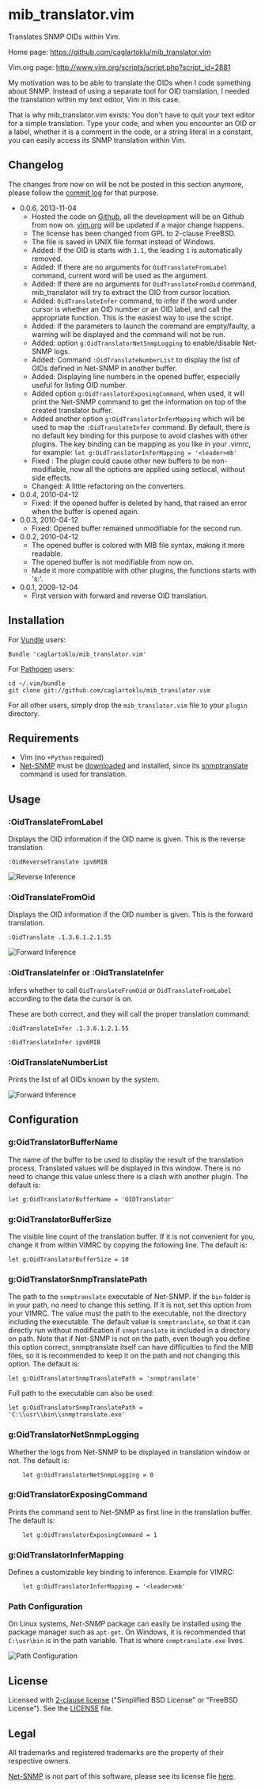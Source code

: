 # mib_translator.vim

Translates SNMP OIDs within Vim.

Home page:
https://github.com/caglartoklu/mib_translator.vim

Vim.org page:
http://www.vim.org/scripts/script.php?script_id=2881

My motivation was to be able to translate the OIDs when I code something about SNMP.
Instead of using a separate tool for OID translation,
I needed the translation within my text editor, Vim in this case.

That is why mib_translator.vim exists:
You don't have to quit your text editor for a simple translation.
Type your code, and when you encounter an OID or a label,
whether it is a comment in the code, or a string literal
in a constant, you can easily access its SNMP translation within Vim.


## Changelog

The changes from now on will be not be posted in this section anymore,
please follow the [commit log](https://github.com/caglartoklu/mib_translator.vim/commits/master)
for that purpose.

- 0.0.6, 2013-11-04
  - Hosted the code on [Github](https://github.com),
    all the development will be on Github from now on.
    [vim.org](http://www.vim.org) will be updated if a major change happens.
  - The license has been changed from GPL to 2-clause FreeBSD.
  - The file is saved in UNIX file format instead of Windows.
  - Added: If the OID is starts with `1.1`, the leading `1` is
    automatically removed.
  - Added: If there are no arguments for `OidTranslateFromLabel` command,
    current word will be used as the argument.
  - Added: If there are no arguments for `OidTranslateFromOid` command,
    mib_translator will try to extract the OID from cursor location.
  - Added: `OidTranslateInfer` command, to infer if the word under cursor
    is whether an OID number or an OID label, and call the appropriate
    function. This is the easiest way to use the script.
  - Added: If the parameters to launch the command are empty/faulty,
    a warning will be displayed and the command will not be run.
  - Added: option `g:OidTranslatorNetSnmpLogging` to enable/disable
    Net-SNMP logs.
  - Added: Command `:OidTranslateNumberList` to display the list
    of OIDs defined in Net-SNMP in another buffer.
  - Added: Displaying line numbers in the opened buffer, especially
    useful for listing OID number.
  - Added option `g:OidTranslatorExposingCommand`, when used, it will print
    the Net-SNMP command to get the information on top of the created
    translator buffer.
  - Added another option `g:OidTranslatorInferMapping` which will be used
    to map the `:OidTranslateInfer` command. By default, there is no default
    key binding for this purpose to avoid clashes with other plugins.
    The key binding can be mapping as you like in your .vimrc, for example:
    `let g:OidTranslatorInferMapping = '<leader>mb'`
  - Fixed : The plugin could cause other new buffers to be non-modifiable,
    now all the options are applied using setlocal, without side effects.
  - Changed: A little refactoring on the converters.
- 0.0.4, 2010-04-12
  - Fixed: If the opened buffer is deleted by hand, that raised an error when the buffer is opened again.
- 0.0.3, 2010-04-12
  - Fixed: Opened buffer remained unmodifiable for the second run.
- 0.0.2, 2010-04-12
  - The opened buffer is colored with MIB file syntax, making it more readable.
  - The opened buffer is not modifiable from now on.
  - Made it more compatible with other plugins, the functions starts with 's:'.
- 0.0.1, 2009-12-04
  - First version with forward and reverse OID translation.


## Installation

For [Vundle](https://github.com/gmarik/vundle) users:

    Bundle 'caglartoklu/mib_translator.vim'

For [Pathogen](https://github.com/tpope/vim-pathogen) users:

    cd ~/.vim/bundle
    git clone git://github.com/caglartoklu/mib_translator.vim

For all other users, simply drop the `mib_translator.vim` file to your
`plugin` directory.


## Requirements

- Vim (no `+Python` required)
- [Net-SNMP](http://www.net-snmp.org) must be
  [downloaded](http://www.net-snmp.org/download.html)
  and installed, since its
  [snmptranslate](http://www.net-snmp.org/docs/man/snmptranslate.html)
  command is used for translation.


## Usage

### :OidTranslateFromLabel
Displays the OID information if the OID name is given. This is the reverse translation.

    :OidReverseTranslate ipv6MIB

![Reverse Inference](https://raw.github.com/caglartoklu/mib_translator.vim/media/sshots/infer_reverse.png)

### :OidTranslateFromOid
Displays the OID information if the OID number is given. This is the forward translation.

    :OidTranslate .1.3.6.1.2.1.55

![Forward Inference](https://raw.github.com/caglartoklu/mib_translator.vim/media/sshots/infer_forward.png)

### :OidTranslateInfer or :OidTranslateInfer
Infers whether to call `OidTranslateFromOid` or `OidTranslateFromLabel`
according to the data the cursor is on.

These are both correct, and they will call the proper translation command:

    :OidTranslateInfer .1.3.6.1.2.1.55

    :OidTranslateInfer ipv6MIB

### :OidTranslateNumberList
Prints the list of all OIDs known by the system.

![Forward Inference](https://raw.github.com/caglartoklu/mib_translator.vim/media/sshots/oidtranslate_list.png)


## Configuration

### g:OidTranslatorBufferName
The name of the buffer to be used to display the
result of the translation process.
Translated values will be displayed in this window.
There is no need to change this value unless there is
a clash with another plugin.
The default is:

    let g:OidTranslatorBufferName = 'OIDTranslator'

### g:OidTranslatorBufferSize
The visible line count of the translation buffer.
If it is not convenient for you, change it
from within VIMRC by copying the following line.
The default is:

    let g:OidTranslatorBufferSize = 10

### g:OidTranslatorSnmpTranslatePath
The path to the `snmptranslate` executable of Net-SNMP.
If the `bin` folder is in your path, no need to change this setting.
If it is not, set this option from your VIMRC.
The value must the path to the executable, not the directory including the executable.
The default value is `snmptranslate`,
so that it can directly run without modification if `snmptranslate` is included in a directory on path.
Note that if Net-SNMP is not on the path, even though you define this option correct,
snmptranslate itself can have difficulties to find the MIB files,
so it is recommended to keep it on the path and not changing this option.
The default is:

    let g:OidTranslatorSnmpTranslatePath = 'snmptranslate'

Full path to the executable can also be used:

    let g:OidTranslatorSnmpTranslatePath = 'C:\\usr\\bin\\snmptranslate.exe'

### g:OidTranslatorNetSnmpLogging
Whether the logs from Net-SNMP to be displayed in
translation window or not.
The default is:

        let g:OidTranslatorNetSnmpLogging = 0

### g:OidTranslatorExposingCommand
Prints the command sent to Net-SNMP
as first line in the translation buffer.
The default is:

        let g:OidTranslatorExposingCommand = 1

### g:OidTranslatorInferMapping
Defines a customizable key binding to inference.
Example for VIMRC:

        let g:OidTranslatorInferMapping = '<leader>mb'

### Path Configuration
On Linux systems, *Net-SNMP* package can easily be installed using the
package manager such as `apt-get`.
On Windows, it is recommended that `C:\usr\bin` is in the path variable.
That is where `snmptranslate.exe` lives.

![Path Configuration](https://raw.github.com/caglartoklu/mib_translator.vim/media/sshots/snmptranslate_path.png)


## License

Licensed with
[2-clause license](https://en.wikipedia.org/wiki/BSD_licenses#2-clause_license_.28.22Simplified_BSD_License.22_or_.22FreeBSD_License.22.29)
("Simplified BSD License" or "FreeBSD License").
See the
[LICENSE](https://github.com/caglartoklu/mib_translator.vim/blob/master/LICENSE) file.


## Legal

All trademarks and registered trademarks are the property of their respective owners.

[Net-SNMP](http://www.net-snmp.org/)
is not part of this software, please see its license file
[here](http://www.net-snmp.org/about/license.html).

